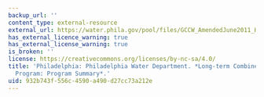 ```yaml
---
backup_url: ''
content_type: external-resource
external_url: https://water.phila.gov/pool/files/GCCW_AmendedJune2011_HIGHRES.pdf
has_external_licence_warning: true
has_external_license_warning: true
is_broken: ''
license: https://creativecommons.org/licenses/by-nc-sa/4.0/
title: 'Philadelphia: Philadelphia Water Department. *Long-term Combined Sewer Overflow
  Program: Program Summary*.'
uid: 932b743f-556c-4590-a490-d27cc73a212e
---
```

